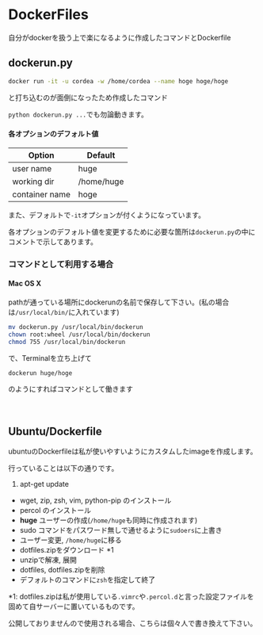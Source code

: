 # DockerFiles

自分がdockerを扱う上で楽になるように作成したコマンドとDockerfile

## dockerun.py

```bash
docker run -it -u cordea -w /home/cordea --name hoge hoge/hoge
```
と打ち込むのが面倒になったため作成したコマンド

`python dockerun.py ...`でも勿論動きます。


#### 各オプションのデフォルト値

| Option         | Default       |
| -------------- | ------------- |
| user name      | huge          |
| working dir    | /home/huge    |
| container name | hoge          |


また、デフォルトで`-it`オプションが付くようになっています。

各オプションのデフォルト値を変更するために必要な箇所は`dockerun.py`の中にコメントで示してあります。

### コマンドとして利用する場合

#### Mac OS X

pathが通っている場所にdockerunの名前で保存して下さい。(私の場合は`/usr/local/bin/`に入れています)

```sh
mv dockerun.py /usr/local/bin/dockerun
chown root:wheel /usr/local/bin/dockerun
chmod 755 /usr/local/bin/dockerun
```

で、Terminalを立ち上げて

```sh
dockerun huge/hoge
```

のようにすればコマンドとして働きます


　
## Ubuntu/Dockerfile

ubuntuのDockerfileは私が使いやすいようにカスタムしたimageを作成します。

行っていることは以下の通りです。

1. apt-get update
* wget, zip, zsh, vim, python-pip のインストール
* percol のインストール
*  **huge** ユーザーの作成(`/home/huge`も同時に作成されます)
* sudo コマンドをパスワード無しで通せるように`sudoers`に上書き
* ユーザー変更, `/home/huge`に移る
* dotfiles.zipをダウンロード *1
* unzipで解凍, 展開
* dotfiles, dotfiles.zipを削除
* デフォルトのコマンドに`zsh`を指定して終了


*1:
dotfiles.zipは私が使用している`.vimrc`や`.percol.d`と言った設定ファイルを固めて自サーバーに置いているものです。

公開しておりませんので使用される場合、こちらは個々人で書き換えて下さい。
